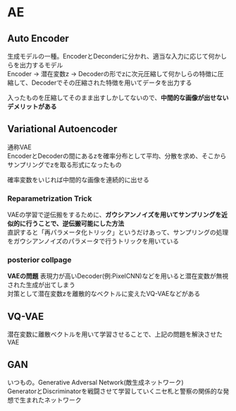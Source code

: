 # AE

## Auto Encoder

生成モデルの一種。EncoderとDeconderに分かれ、適当な入力に応じて何かしらを出力するモデル  
Encoder -> 潜在変数z -> Decoderの形でzに次元圧縮して何かしらの特徴に圧縮して、Decoderでその圧縮された特徴を用いてデータを出力する  

入ったものを圧縮してそのまま出すしかしてないので、**中間的な画像が出せないデメリットがある**

## Variational Autoencoder

通称VAE  
EncoderとDecoderの間にあるzを確率分布として平均、分散を求め、そこからサンプリングでzを取る形式になったもの  

確率変数をいじれば中間的な画像を連続的に出せる

### Reparametrization Trick

VAEの学習で逆伝搬をするために、**ガウシアンノイズを用いてサンプリングを近似的に行うことで、逆伝搬可能にした方法**  
直訳すると「再パラメータ化トリック」というだけあって、サンプリングの処理をガウシアンノイズのパラメータで行うトリックを用いている

### posterior collpage

**VAEの問題** 表現力が高いDecoder(例:PixelCNN)などを用いると潜在変数が無視された生成が出てしまう  
対策として潜在変数zを離散的なベクトルに変えたVQ-VAEなどがある

## VQ-VAE

潜在変数に離散ベクトルを用いて学習させることで、上記の問題を解決させたVAE

## GAN

いつもの。Generative Adversal Network(敵生成ネットワーク)  
GeneratorとDiscriminatorを戦闘させて学習していくニセ札と警察の関係的な発想で生まれたネットワーク

